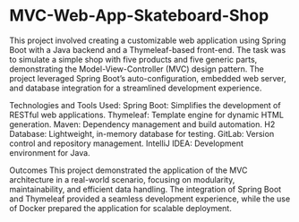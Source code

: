 # MVC-Web-App-Skateboard-Shop
This project involved creating a customizable web application using Spring Boot with a Java backend and a Thymeleaf-based front-end. The task was to simulate a simple shop with five products and five generic parts, demonstrating the Model-View-Controller (MVC) design pattern. The project leveraged Spring Boot’s auto-configuration, embedded web server, and database integration for a streamlined development experience.

Technologies and Tools Used:
Spring Boot: Simplifies the development of RESTful web applications.
Thymeleaf: Template engine for dynamic HTML generation.
Maven: Dependency management and build automation.
H2 Database: Lightweight, in-memory database for testing.
GitLab: Version control and repository management.
IntelliJ IDEA: Development environment for Java.

Outcomes
This project demonstrated the application of the MVC architecture in a real-world scenario, focusing on modularity, maintainability, and efficient data handling. The integration of Spring Boot and Thymeleaf provided a seamless development experience, while the use of Docker prepared the application for scalable deployment.
